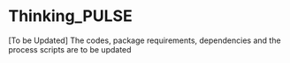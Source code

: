 # Thinking_PULSE

[To be Updated]
The codes, package requirements, dependencies and the process scripts are to be updated
